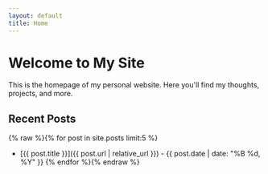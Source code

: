 ```yaml
---
layout: default
title: Home
---
```


# Welcome to My Site

This is the homepage of my personal website. Here you'll find my thoughts, projects, and more.

## Recent Posts

{% raw %}{% for post in site.posts limit:5 %}
- [{{ post.title }}]({{ post.url | relative_url }}) - {{ post.date | date: "%B %d, %Y" }}
{% endfor %}{% endraw %} 